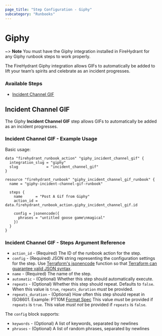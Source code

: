 ```yaml
---
page_title: "Step Configuration - Giphy"
subcategory: "Runbooks"
---
```


# Giphy

~> **Note** You must have the Giphy integration installed in FireHydrant
for any Giphy runbook steps to work properly.

The FireHydrant Giphy integration allows GIFs to automatically be added to lift your 
team’s spirits and celebrate as an incident progresses.

### Available Steps

* [Incident Channel GIF](#incident-channel-gif)

## Incident Channel GIF

The Giphy **Incident Channel GIF** step allows GIFs to automatically 
be added as an incident progresses.

### Incident Channel GIF - Example Usage

Basic usage:
```hcl
data "firehydrant_runbook_action" "giphy_incident_channel_gif" {
  integration_slug = "giphy"
  slug             = "incident_channel_gif"
}

resource "firehydrant_runbook" "giphy_incident_channel_gif_runbook" {
  name = "giphy-incident-channel-gif-runbook"

  steps {
    name      = "Post A Gif from Giphy"
    action_id = data.firehydrant_runbook_action.giphy_incident_channel_gif.id

    config = jsonencode({
      phrases = "untitled goose game\nmagical"
    })
  }
}
```

### Incident Channel GIF - Steps Argument Reference

* `action_id` - (Required) The ID of the runbook action for the step.
* `config` - (Required) JSON string representing the configuration settings for the step.
  Use [Terraform's jsonencode](https://www.terraform.io/language/functions/jsonencode)
  function so that [Terraform can guarantee valid JSON syntax](https://www.terraform.io/language/expressions/strings#generating-json-or-yaml).
* `name` - (Required) The name of the step.
* `automatic` - (Optional) Whether this step should automatically execute.
* `repeats` - (Optional) Whether this step should repeat. Defaults to `false`.
  When this value is `true`, `repeats_duration` _must_ be provided.
* `repeats_duration` - (Optional) How often this step should repeat in ISO8601.
  Example: PT10M [Format Spec](https://www.digi.com/resources/documentation/digidocs/90001437-13/reference/r_iso_8601_duration_format.htm)
  This value _must_ be provided if `repeats` is `true`. This value _must not_ be provided if `repeats` is `false`.

The `config` block supports:

* `keywords` - (Optional) A list of keywords, separated by newlines
* `phrases` - (Optional) A list of random phrases, separated by newlines
